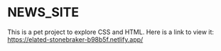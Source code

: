 # NEWS_SITE
This is a pet project to explore CSS and HTML. 
Here is a link to view it: https://elated-stonebraker-b98b5f.netlify.app/
